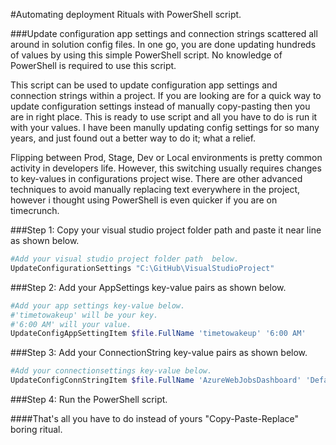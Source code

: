 #Automating deployment Rituals with PowerShell script.

###Update configuration app settings and connection strings scattered all around in solution config files. In one go, you are done updating hundreds of values by using this simple PowerShell script. No knowledge of PowerShell is required to use this script.

This script can be used to update configuration app settings and connection strings within a project. If you are looking are for a quick way to update configuration settings instead of manually copy-pasting then you are in right place. This is ready to use script and all you have to do is run it with your values. I have been manully updating config settings for so many years, and just found out a better way to do it; what a relief. 

Flipping between Prod, Stage, Dev or Local environments is pretty common activity in developers life. However, this switching usually requires changes to key-values in configurations project wise. There are other advanced techniques to avoid manually replacing text everywhere in the project, however i thought using PowerShell is even quicker if you are on timecrunch.

###Step 1: 
Copy your visual studio project folder path and paste it near line as shown below.

```PowerShell
#Add your visual studio project folder path  below.
UpdateConfigurationSettings "C:\GitHub\VisualStudioProject"
```

###Step 2:
Add your AppSettings key-value pairs as shown below.

```PowerShell
#Add your app settings key-value below.
#'timetowakeup' will be your key.
#'6:00 AM' will your value.
UpdateConfigAppSettingItem $file.FullName 'timetowakeup' '6:00 AM'
```

###Step 3:
Add your ConnectionString key-value pairs as shown below.

```PowerShell
#Add your connectionsettings key-value below.
UpdateConfigConnStringItem $file.FullName 'AzureWebJobsDashboard' 'DefaultEndpointsProtocol=https;AccountName=accountnamehere;AccountKey=AccountKeyHere'
```


###Step 4: 
Run the PowerShell script.

####That's all you have to do instead of yours "Copy-Paste-Replace" boring ritual.
